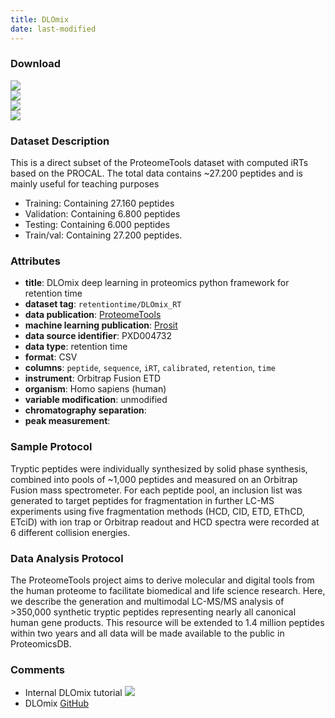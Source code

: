 ```yaml
---
title: DLOmix
date: last-modified
---
```

### Download
[![](https://img.shields.io/badge/download-training%20dataset-205380?style=flat-square)](https://github.com/wilhelm-lab/dlomix/blob/develop/example_dataset/proteomTools_test.csv?raw=true)<br>
[![](https://img.shields.io/badge/download-validation%20dataset-205380?style=flat-square)](https://github.com/wilhelm-lab/dlomix/blob/develop/example_dataset/proteomTools_train.csv?raw=true)<br>
[![](https://img.shields.io/badge/download-train/val%20dataset-205380?style=flat-square)](https://github.com/wilhelm-lab/dlomix/blob/develop/example_dataset/proteomTools_train_val.csv?raw=true)<br>
[![](https://img.shields.io/badge/download-testing%20dataset-205380?style=flat-square)](https://github.com/wilhelm-lab/dlomix/blob/develop/example_dataset/proteomTools_val.csv?raw=true)<br>

### Dataset Description
This is a direct subset of the ProteomeTools dataset with computed iRTs based on the PROCAL.
The total data contains ~27.200 peptides and is mainly useful for teaching purposes
- Training: Containing 27.160 peptides
- Validation: Containing 6.800 peptides
- Testing: Containing 6.000 peptides
- Train/val: Containing 27.200 peptides.

### Attributes
- **title**: DLOmix deep learning in proteomics python framework for retention time
- **dataset tag**: `retentiontime/DLOmix_RT`
- **data publication**: [ProteomeTools](https://doi.org/10.1038/nmeth.4153)
- **machine learning publication**: [Prosit](https://doi.org/10.1038/nmeth.4153)
- **data source identifier**: PXD004732
- **data type**: retention time
- **format**: CSV
- **columns**: `peptide`, `sequence`, `iRT`, `calibrated`, `retention`, `time`
- **instrument**: Orbitrap Fusion ETD
- **organism**: Homo sapiens (human)
- **variable modification**: unmodified
- **chromatography separation**: <unknown>
- **peak measurement**: <unknown>

### Sample Protocol
Tryptic peptides were individually synthesized by solid
phase synthesis, combined into pools of ~1,000 peptides and measured on an Orbitrap
Fusion mass spectrometer. For each peptide pool, an inclusion list was generated to
target peptides for fragmentation in further LC-MS experiments using five
fragmentation methods (HCD, CID, ETD, EThCD, ETciD) with ion trap or Orbitrap
readout and HCD spectra were recorded at 6 different collision energies.

### Data Analysis Protocol
The ProteomeTools project aims to derive molecular and digital
tools from the human proteome to facilitate biomedical and life science research.
Here, we describe the generation and multimodal LC-MS/MS analysis of >350,000
synthetic tryptic peptides representing nearly all canonical human gene products. This
resource will be extended to 1.4 million peptides within two years and all data will be
made available to the public in ProteomicsDB.

### Comments
- Internal DLOmix tutorial [![](https://colab.research.google.com/assets/colab-badge.svg)](https://colab.research.google.com/github/wilhelm-lab/dlomix/blob/develop/notebooks/Example_RTModel_Walkthrough_colab.ipynb)
- DLOmix [GitHub](https://github.com/wilhelm-lab/dlomix)
